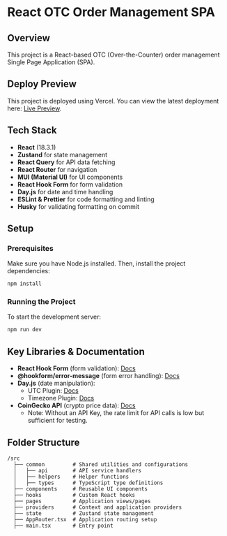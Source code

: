# React OTC Order Management SPA

## Overview

This project is a React-based OTC (Over-the-Counter) order management Single Page Application (SPA).

## Deploy Preview

This project is deployed using Vercel. You can view the latest deployment here: [Live Preview](https://otc-react-r70k2otyt-damin-de-lios-projects.vercel.app/).

## Tech Stack

- **React** (18.3.1)
- **Zustand** for state management
- **React Query** for API data fetching
- **React Router** for navigation
- **MUI (Material UI)** for UI components
- **React Hook Form** for form validation
- **Day.js** for date and time handling
- **ESLint & Prettier** for code formatting and linting
- **Husky** for validating formatting on commit

## Setup

### Prerequisites

Make sure you have Node.js installed. Then, install the project dependencies:

```sh
npm install
```

### Running the Project

To start the development server:

```sh
npm run dev
```

## Key Libraries & Documentation

- **React Hook Form** (form validation): [Docs](https://react-hook-form.com/docs)
- **@hookform/error-message** (form error handling): [Docs](https://www.npmjs.com/package/@hookform/error-message)
- **Day.js** (date manipulation):
  - UTC Plugin: [Docs](https://day.js.org/docs/en/plugin/utc)
  - Timezone Plugin: [Docs](https://day.js.org/docs/en/timezone/timezone)
- **CoinGecko API** (crypto price data): [Docs](https://docs.coingecko.com/reference/simple-price)
  - Note: Without an API Key, the rate limit for API calls is low but sufficient for testing.

## Folder Structure

```
/src
  ├── common         # Shared utilities and configurations
  │   ├── api        # API service handlers
  │   ├── helpers    # Helper functions
  │   ├── types      # TypeScript type definitions
  ├── components     # Reusable UI components
  ├── hooks          # Custom React hooks
  ├── pages          # Application views/pages
  ├── providers      # Context and application providers
  ├── state          # Zustand state management
  ├── AppRouter.tsx  # Application routing setup
  ├── main.tsx       # Entry point
```
